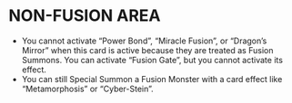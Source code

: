 # NON-FUSION AREA

*   You cannot activate “Power Bond”, “Miracle Fusion”, or “Dragon’s Mirror” when this card is active because they are treated as Fusion Summons. You can activate “Fusion Gate”, but you cannot activate its effect.
*   You can still Special Summon a Fusion Monster with a card effect like “Metamorphosis” or “Cyber-Stein”.
